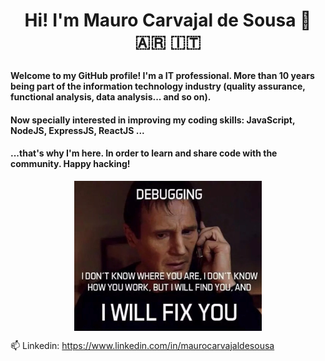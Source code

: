 # <p align="center"> Hi! I'm Mauro Carvajal de Sousa 👋 :argentina: :it:</p>

#### Welcome to my GitHub profile! I'm a IT professional.  More than 10 years being part of the information technology industry (quality assurance, functional analysis, data analysis... and so on).
#### Now specially interested in improving my coding skills: JavaScript, NodeJS, ExpressJS, ReactJS ...
#### ...that's why I'm here. In order to learn and share code with the community.  Happy hacking!

<p align="center">
  <img src="/images/joke.png" width="300" align="middle"/>
</p>

📫 Linkedin: https://www.linkedin.com/in/maurocarvajaldesousa

<!--
- Medium: https://medium.com/@mauro.carvajaldesousa
-->
<!--
**MauroCarvajalDeSousa/MauroCarvajalDeSousa** is a ✨ _special_ ✨ repository because its `README.md` (this file) appears on your GitHub profile.

Here are some ideas to get you started:

- 🔭 I’m currently working on ...
- 🌱 I’m currently learning ...
- 👯 I’m looking to collaborate on ...
- 🤔 I’m looking for help with ...
- 💬 Ask me about ...
- 📫 How to reach me: ...
- 😄 Pronouns: ...
- ⚡ Fun fact: ...

![Esta es una imagen](/images/joke.png)
-->
